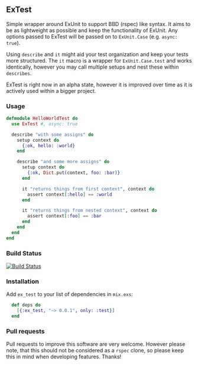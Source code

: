 ## ExTest

Simple wrapper around ExUnit to support BBD (rspec) like syntax. It aims to be as lightweight as possible and keep the functionality of ExUnit.
Any options passed to ExTest will be passed on to `ExUnit.Case` (e.g. `async: true`).

Using `describe` and `it` might aid your test organization and keep your tests more structured. The `it` macro is a wrapper for `ExUnit.Case.test` and works identically, however you may call multiple setups and nest these within `describes`.

ExTest is right now in an alpha state, however it is improved over time as it is actively used within a bigger project.

### Usage

```elixir
defmodule HelloWorldTest do
  use ExTest #, async: true

  describe "with some assigns" do
    setup context do
      {:ok, hello: :world}
    end

    describe "and some more assigns" do
      setup context do
        {:ok, Dict.put(context, foo: :bar)}
      end

      it "returns things from first context", context do
        assert context[:hello] == :world
      end

      it "returns things from nested context", context do
        assert context[:foo] == :bar
      end
    end
  end
end
```

### Build Status

[![Build Status](https://semaphoreci.com/api/v1/mcb/ex_test/branches/master/badge.svg)](https://semaphoreci.com/mcb/ex_test)

### Installation


Add `ex_test` to your list of dependencies in `mix.exs`:

```elixir
  def deps do
    [{:ex_test, "~> 0.0.1", only: :test}]
  end
```

### Pull requests
Pull requests to improve this software are very welcome. However please note, that this should not be considered as a `rspec` clone, so please keep this in mind when developing features. Thanks!
